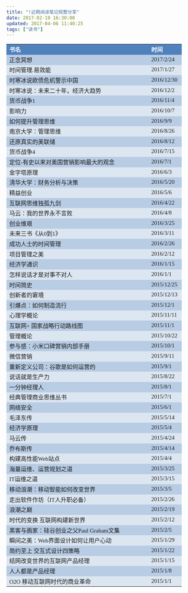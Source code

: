 ```yaml
---
title: "!近期阅读笔记规整分享"
date: 2017-02-10 16:30:00
updated: 2017-04-06 11:40:25
tags: ["读书"]
---
```

<table cellpadding="0" cellspacing="0"><colgroup><col width="278" style=";width:279px"/><col width="87" style=";width:87px"/></colgroup><tbody><tr height="18" style="height:18px" class="firstRow"><td height="18" width="356" style="font-size: 15px; color: white; font-weight: 700; font-family: 宋体; border-top: none; border-right-width: 1px; border-right-color: white; border-bottom-width: 2px; border-bottom-color: white; border-left: none; background: rgb(79, 129, 189);">书名</td><td width="36" style="font-size: 15px; color: white; font-weight: 700; font-family: 宋体; border-top: none; border-right: none; border-bottom-width: 2px; border-bottom-color: white; border-left-width: 1px; border-left-color: white; background: rgb(79, 129, 189);">时间</td></tr><tr height="18" style="height:18px"><td height="18" style="font-size: 15px; font-family: 宋体; border-top-width: 1px; border-top-color: white; border-right-width: 1px; border-right-color: white; border-bottom-width: 1px; border-bottom-color: white; border-left: none; background: rgb(184, 204, 228);" width="78">正念冥想</td><td style="font-size: 15px;font-family: 宋体;border-top-width: 1px;border-top-color: white;border-right: none;border-bottom-width: 1px;border-bottom-color: white;border-left-width: 1px;border-left-color: white;background: rgb(184, 204, 228)" width="37">2017/2/24</td></tr><tr height="18" style="height:18px"><td height="18" style="font-size: 15px; font-family: 宋体; border-top-width: 1px; border-top-color: white; border-right-width: 1px; border-right-color: white; border-bottom-width: 1px; border-bottom-color: white; border-left: none; background: rgb(220, 230, 241);" width="78">时间管理.易效能</td><td style="font-size: 15px;font-family: 宋体;border-top-width: 1px;border-top-color: white;border-right: none;border-bottom-width: 1px;border-bottom-color: white;border-left-width: 1px;border-left-color: white;background: rgb(220, 230, 241)" width="38">2017/1/27</td></tr><tr height="18" style="height:18px"><td height="18" style="font-size: 15px; font-family: 宋体; border-top-width: 1px; border-top-color: white; border-right-width: 1px; border-right-color: white; border-bottom-width: 1px; border-bottom-color: white; border-left: none; background: rgb(184, 204, 228);" width="78">时寒冰说欧债危机警示中国</td><td style="font-size: 15px;font-family: 宋体;border-top-width: 1px;border-top-color: white;border-right: none;border-bottom-width: 1px;border-bottom-color: white;border-left-width: 1px;border-left-color: white;background: rgb(184, 204, 228)" width="39">2016/12/30</td></tr><tr height="18" style="height:18px"><td height="18" style="font-size: 15px; font-family: 宋体; border-top-width: 1px; border-top-color: white; border-right-width: 1px; border-right-color: white; border-bottom-width: 1px; border-bottom-color: white; border-left: none; background: rgb(220, 230, 241);" width="78">时寒冰说：未来二十年，经济大趋势</td><td style="font-size: 15px;font-family: 宋体;border-top-width: 1px;border-top-color: white;border-right: none;border-bottom-width: 1px;border-bottom-color: white;border-left-width: 1px;border-left-color: white;background: rgb(220, 230, 241)" width="40">2016/12/2</td></tr><tr height="18" style="height:18px"><td height="18" style="font-size: 15px; font-family: 宋体; border-top-width: 1px; border-top-color: white; border-right-width: 1px; border-right-color: white; border-bottom-width: 1px; border-bottom-color: white; border-left: none; background: rgb(184, 204, 228);" width="78">货币战争1</td><td style="font-size: 15px;font-family: 宋体;border-top-width: 1px;border-top-color: white;border-right: none;border-bottom-width: 1px;border-bottom-color: white;border-left-width: 1px;border-left-color: white;background: rgb(184, 204, 228)" width="41">2016/11/4</td></tr><tr height="18" style="height:18px"><td height="18" style="font-size: 15px; font-family: 宋体; border-top-width: 1px; border-top-color: white; border-right-width: 1px; border-right-color: white; border-bottom-width: 1px; border-bottom-color: white; border-left: none; background: rgb(220, 230, 241);" width="78">影响力</td><td style="font-size: 15px;font-family: 宋体;border-top-width: 1px;border-top-color: white;border-right: none;border-bottom-width: 1px;border-bottom-color: white;border-left-width: 1px;border-left-color: white;background: rgb(220, 230, 241)" width="42">2016/10/7</td></tr><tr height="18" style="height:18px"><td height="18" style="font-size: 15px; font-family: 宋体; border-top-width: 1px; border-top-color: white; border-right-width: 1px; border-right-color: white; border-bottom-width: 1px; border-bottom-color: white; border-left: none; background: rgb(184, 204, 228);" width="78">如何提升管理思维</td><td style="font-size: 15px;font-family: 宋体;border-top-width: 1px;border-top-color: white;border-right: none;border-bottom-width: 1px;border-bottom-color: white;border-left-width: 1px;border-left-color: white;background: rgb(184, 204, 228)" width="42">2016/9/9</td></tr><tr height="18" style="height:18px"><td height="18" style="font-size: 15px; font-family: 宋体; border-top-width: 1px; border-top-color: white; border-right-width: 1px; border-right-color: white; border-bottom-width: 1px; border-bottom-color: white; border-left: none; background: rgb(220, 230, 241);" width="78">南京大学：管理思维</td><td style="font-size: 15px;font-family: 宋体;border-top-width: 1px;border-top-color: white;border-right: none;border-bottom-width: 1px;border-bottom-color: white;border-left-width: 1px;border-left-color: white;background: rgb(220, 230, 241)" width="42">2016/8/26</td></tr><tr height="18" style="height:18px"><td height="18" style="font-size: 15px; font-family: 宋体; border-top-width: 1px; border-top-color: white; border-right-width: 1px; border-right-color: white; border-bottom-width: 1px; border-bottom-color: white; border-left: none; background: rgb(184, 204, 228);" width="78">还原真实的美联储</td><td style="font-size: 15px;font-family: 宋体;border-top-width: 1px;border-top-color: white;border-right: none;border-bottom-width: 1px;border-bottom-color: white;border-left-width: 1px;border-left-color: white;background: rgb(184, 204, 228)" width="42">2016/8/12</td></tr><tr height="18" style="height:18px"><td height="18" style="font-size: 15px; font-family: 宋体; border-top-width: 1px; border-top-color: white; border-right-width: 1px; border-right-color: white; border-bottom-width: 1px; border-bottom-color: white; border-left: none; background: rgb(220, 230, 241);" width="78">货币战争4</td><td style="font-size: 15px;font-family: 宋体;border-top-width: 1px;border-top-color: white;border-right: none;border-bottom-width: 1px;border-bottom-color: white;border-left-width: 1px;border-left-color: white;background: rgb(220, 230, 241)" width="42">2016/7/15</td></tr><tr height="18" style="height:18px"><td height="18" style="font-size: 15px; font-family: 宋体; border-top-width: 1px; border-top-color: white; border-right-width: 1px; border-right-color: white; border-bottom-width: 1px; border-bottom-color: white; border-left: none; background: rgb(184, 204, 228);" width="78">定位-有史以来对美国营销影响最大的观念</td><td style="font-size: 15px;font-family: 宋体;border-top-width: 1px;border-top-color: white;border-right: none;border-bottom-width: 1px;border-bottom-color: white;border-left-width: 1px;border-left-color: white;background: rgb(184, 204, 228)" width="42">2016/7/1</td></tr><tr height="18" style="height:18px"><td height="18" style="font-size: 15px; font-family: 宋体; border-top-width: 1px; border-top-color: white; border-right-width: 1px; border-right-color: white; border-bottom-width: 1px; border-bottom-color: white; border-left: none; background: rgb(220, 230, 241);" width="78">金字塔原理</td><td style="font-size: 15px;font-family: 宋体;border-top-width: 1px;border-top-color: white;border-right: none;border-bottom-width: 1px;border-bottom-color: white;border-left-width: 1px;border-left-color: white;background: rgb(220, 230, 241)" width="42">2016/6/3</td></tr><tr height="18" style="height:18px"><td height="18" style="font-size: 15px; font-family: 宋体; border-top-width: 1px; border-top-color: white; border-right-width: 1px; border-right-color: white; border-bottom-width: 1px; border-bottom-color: white; border-left: none; background: rgb(184, 204, 228);" width="78">清华大学：财务分析与决策</td><td style="font-size: 15px;font-family: 宋体;border-top-width: 1px;border-top-color: white;border-right: none;border-bottom-width: 1px;border-bottom-color: white;border-left-width: 1px;border-left-color: white;background: rgb(184, 204, 228)" width="42">2016/5/20</td></tr><tr height="18" style="height:18px"><td height="18" style="font-size: 15px; font-family: 宋体; border-top-width: 1px; border-top-color: white; border-right-width: 1px; border-right-color: white; border-bottom-width: 1px; border-bottom-color: white; border-left: none; background: rgb(220, 230, 241);" width="78">精益创业</td><td style="font-size: 15px;font-family: 宋体;border-top-width: 1px;border-top-color: white;border-right: none;border-bottom-width: 1px;border-bottom-color: white;border-left-width: 1px;border-left-color: white;background: rgb(220, 230, 241)" width="42">2016/5/6</td></tr><tr height="18" style="height:18px"><td height="18" style="font-size: 15px; font-family: 宋体; border-top-width: 1px; border-top-color: white; border-right-width: 1px; border-right-color: white; border-bottom-width: 1px; border-bottom-color: white; border-left: none; background: rgb(184, 204, 228);" width="78">互联网思维独孤九剑</td><td style="font-size: 15px;font-family: 宋体;border-top-width: 1px;border-top-color: white;border-right: none;border-bottom-width: 1px;border-bottom-color: white;border-left-width: 1px;border-left-color: white;background: rgb(184, 204, 228)" width="42">2016/4/22</td></tr><tr height="18" style="height:18px"><td height="18" style="font-size: 15px; font-family: 宋体; border-top-width: 1px; border-top-color: white; border-right-width: 1px; border-right-color: white; border-bottom-width: 1px; border-bottom-color: white; border-left: none; background: rgb(220, 230, 241);" width="78">马云：我的世界永不言败</td><td style="font-size: 15px;font-family: 宋体;border-top-width: 1px;border-top-color: white;border-right: none;border-bottom-width: 1px;border-bottom-color: white;border-left-width: 1px;border-left-color: white;background: rgb(220, 230, 241)" width="42">2016/4/8</td></tr><tr height="18" style="height:18px"><td height="18" style="font-size: 15px; font-family: 宋体; border-top-width: 1px; border-top-color: white; border-right-width: 1px; border-right-color: white; border-bottom-width: 1px; border-bottom-color: white; border-left: none; background: rgb(184, 204, 228);" width="78">创业维艰</td><td style="font-size: 15px;font-family: 宋体;border-top-width: 1px;border-top-color: white;border-right: none;border-bottom-width: 1px;border-bottom-color: white;border-left-width: 1px;border-left-color: white;background: rgb(184, 204, 228)" width="42">2016/3/25</td></tr><tr height="18" style="height:18px"><td height="18" style="font-size: 15px; font-family: 宋体; border-top-width: 1px; border-top-color: white; border-right-width: 1px; border-right-color: white; border-bottom-width: 1px; border-bottom-color: white; border-left: none; background: rgb(220, 230, 241);" width="78">未来三书《从0到1》</td><td style="font-size: 15px;font-family: 宋体;border-top-width: 1px;border-top-color: white;border-right: none;border-bottom-width: 1px;border-bottom-color: white;border-left-width: 1px;border-left-color: white;background: rgb(220, 230, 241)" width="42">2016/3/11</td></tr><tr height="18" style="height:18px"><td height="18" style="font-size: 15px; font-family: 宋体; border-top-width: 1px; border-top-color: white; border-right-width: 1px; border-right-color: white; border-bottom-width: 1px; border-bottom-color: white; border-left: none; background: rgb(184, 204, 228);" width="78">成功人士的时间管理</td><td style="font-size: 15px;font-family: 宋体;border-top-width: 1px;border-top-color: white;border-right: none;border-bottom-width: 1px;border-bottom-color: white;border-left-width: 1px;border-left-color: white;background: rgb(184, 204, 228)" width="42">2016/2/26</td></tr><tr height="18" style="height:18px"><td height="18" style="font-size: 15px; font-family: 宋体; border-top-width: 1px; border-top-color: white; border-right-width: 1px; border-right-color: white; border-bottom-width: 1px; border-bottom-color: white; border-left: none; background: rgb(220, 230, 241);" width="78">项目管理之美</td><td style="font-size: 15px;font-family: 宋体;border-top-width: 1px;border-top-color: white;border-right: none;border-bottom-width: 1px;border-bottom-color: white;border-left-width: 1px;border-left-color: white;background: rgb(220, 230, 241)" width="42">2016/2/12</td></tr><tr height="18" style="height:18px"><td height="18" style="font-size: 15px; font-family: 宋体; border-top-width: 1px; border-top-color: white; border-right-width: 1px; border-right-color: white; border-bottom-width: 1px; border-bottom-color: white; border-left: none; background: rgb(184, 204, 228);" width="78">经济学通识</td><td style="font-size: 15px;font-family: 宋体;border-top-width: 1px;border-top-color: white;border-right: none;border-bottom-width: 1px;border-bottom-color: white;border-left-width: 1px;border-left-color: white;background: rgb(184, 204, 228)" width="42">2016/1/15</td></tr><tr height="18" style="height:18px"><td height="18" style="font-size: 15px; font-family: 宋体; border-top-width: 1px; border-top-color: white; border-right-width: 1px; border-right-color: white; border-bottom-width: 1px; border-bottom-color: white; border-left: none; background: rgb(220, 230, 241);" width="78">怎样说话才是对事不对人</td><td style="font-size: 15px;font-family: 宋体;border-top-width: 1px;border-top-color: white;border-right: none;border-bottom-width: 1px;border-bottom-color: white;border-left-width: 1px;border-left-color: white;background: rgb(220, 230, 241)" width="42">2016/1/1</td></tr><tr height="18" style="height:18px"><td height="18" style="font-size: 15px; font-family: 宋体; border-top-width: 1px; border-top-color: white; border-right-width: 1px; border-right-color: white; border-bottom-width: 1px; border-bottom-color: white; border-left: none; background: rgb(184, 204, 228);" width="78">时间简史</td><td style="font-size: 15px;font-family: 宋体;border-top-width: 1px;border-top-color: white;border-right: none;border-bottom-width: 1px;border-bottom-color: white;border-left-width: 1px;border-left-color: white;background: rgb(184, 204, 228)" width="42">2015/12/25</td></tr><tr height="18" style="height:18px"><td height="18" style="font-size: 15px; font-family: 宋体; border-top-width: 1px; border-top-color: white; border-right-width: 1px; border-right-color: white; border-bottom-width: 1px; border-bottom-color: white; border-left: none; background: rgb(220, 230, 241);" width="78">创新者的窘境</td><td style="font-size: 15px;font-family: 宋体;border-top-width: 1px;border-top-color: white;border-right: none;border-bottom-width: 1px;border-bottom-color: white;border-left-width: 1px;border-left-color: white;background: rgb(220, 230, 241)" width="42">2015/12/13</td></tr><tr height="18" style="height:18px"><td height="18" style="font-size: 15px; font-family: 宋体; border-top-width: 1px; border-top-color: white; border-right-width: 1px; border-right-color: white; border-bottom-width: 1px; border-bottom-color: white; border-left: none; background: rgb(184, 204, 228);" width="78">引爆点：如何制造流行</td><td style="font-size: 15px;font-family: 宋体;border-top-width: 1px;border-top-color: white;border-right: none;border-bottom-width: 1px;border-bottom-color: white;border-left-width: 1px;border-left-color: white;background: rgb(184, 204, 228)" width="42">2015/12/1</td></tr><tr height="18" style="height:18px"><td height="18" style="font-size: 15px; font-family: 宋体; border-top-width: 1px; border-top-color: white; border-right-width: 1px; border-right-color: white; border-bottom-width: 1px; border-bottom-color: white; border-left: none; background: rgb(220, 230, 241);" width="78">心理学概论</td><td style="font-size: 15px;font-family: 宋体;border-top-width: 1px;border-top-color: white;border-right: none;border-bottom-width: 1px;border-bottom-color: white;border-left-width: 1px;border-left-color: white;background: rgb(220, 230, 241)" width="42">2015/11/11</td></tr><tr height="18" style="height:18px"><td height="18" style="font-size: 15px; font-family: 宋体; border-top-width: 1px; border-top-color: white; border-right-width: 1px; border-right-color: white; border-bottom-width: 1px; border-bottom-color: white; border-left: none; background: rgb(184, 204, 228);" width="78">互联网+ 国家战略行动路线图</td><td style="font-size: 15px;font-family: 宋体;border-top-width: 1px;border-top-color: white;border-right: none;border-bottom-width: 1px;border-bottom-color: white;border-left-width: 1px;border-left-color: white;background: rgb(184, 204, 228)" width="42">2015/11/1</td></tr><tr height="18" style="height:18px"><td height="18" style="font-size: 15px; font-family: 宋体; border-top-width: 1px; border-top-color: white; border-right-width: 1px; border-right-color: white; border-bottom-width: 1px; border-bottom-color: white; border-left: none; background: rgb(220, 230, 241);" width="78">管理概论</td><td style="font-size: 15px;font-family: 宋体;border-top-width: 1px;border-top-color: white;border-right: none;border-bottom-width: 1px;border-bottom-color: white;border-left-width: 1px;border-left-color: white;background: rgb(220, 230, 241)" width="42">2015/10/22</td></tr><tr height="18" style="height:18px"><td height="18" style="font-size: 15px; font-family: 宋体; border-top-width: 1px; border-top-color: white; border-right-width: 1px; border-right-color: white; border-bottom-width: 1px; border-bottom-color: white; border-left: none; background: rgb(184, 204, 228);" width="78">参与感：小米口碑营销内部手册</td><td style="font-size: 15px;font-family: 宋体;border-top-width: 1px;border-top-color: white;border-right: none;border-bottom-width: 1px;border-bottom-color: white;border-left-width: 1px;border-left-color: white;background: rgb(184, 204, 228)" width="42">2015/10/1</td></tr><tr height="18" style="height:18px"><td height="18" style="font-size: 15px; font-family: 宋体; border-top-width: 1px; border-top-color: white; border-right-width: 1px; border-right-color: white; border-bottom-width: 1px; border-bottom-color: white; border-left: none; background: rgb(220, 230, 241);" width="78">微信营销</td><td style="font-size: 15px;font-family: 宋体;border-top-width: 1px;border-top-color: white;border-right: none;border-bottom-width: 1px;border-bottom-color: white;border-left-width: 1px;border-left-color: white;background: rgb(220, 230, 241)" width="42">2015/9/11</td></tr><tr height="18" style="height:18px"><td height="18" style="font-size: 15px; font-family: 宋体; border-top-width: 1px; border-top-color: white; border-right-width: 1px; border-right-color: white; border-bottom-width: 1px; border-bottom-color: white; border-left: none; background: rgb(184, 204, 228);" width="78">重新定义公司：谷歌是如何运营的</td><td style="font-size: 15px;font-family: 宋体;border-top-width: 1px;border-top-color: white;border-right: none;border-bottom-width: 1px;border-bottom-color: white;border-left-width: 1px;border-left-color: white;background: rgb(184, 204, 228)" width="42">2015/9/1</td></tr><tr height="18" style="height:18px"><td height="18" style="font-size: 15px; font-family: 宋体; border-top-width: 1px; border-top-color: white; border-right-width: 1px; border-right-color: white; border-bottom-width: 1px; border-bottom-color: white; border-left: none; background: rgb(220, 230, 241);" width="78">说话就是生产力</td><td style="font-size: 15px;font-family: 宋体;border-top-width: 1px;border-top-color: white;border-right: none;border-bottom-width: 1px;border-bottom-color: white;border-left-width: 1px;border-left-color: white;background: rgb(220, 230, 241)" width="42">2015/8/22</td></tr><tr height="18" style="height:18px"><td height="18" style="font-size: 15px; font-family: 宋体; border-top-width: 1px; border-top-color: white; border-right-width: 1px; border-right-color: white; border-bottom-width: 1px; border-bottom-color: white; border-left: none; background: rgb(184, 204, 228);" width="78">一分钟经理人</td><td style="font-size: 15px;font-family: 宋体;border-top-width: 1px;border-top-color: white;border-right: none;border-bottom-width: 1px;border-bottom-color: white;border-left-width: 1px;border-left-color: white;background: rgb(184, 204, 228)" width="42">2015/8/1</td></tr><tr height="18" style="height:18px"><td height="18" style="font-size: 15px; font-family: 宋体; border-top-width: 1px; border-top-color: white; border-right-width: 1px; border-right-color: white; border-bottom-width: 1px; border-bottom-color: white; border-left: none; background: rgb(220, 230, 241);" width="78">经典管理商业思维丛书</td><td style="font-size: 15px;font-family: 宋体;border-top-width: 1px;border-top-color: white;border-right: none;border-bottom-width: 1px;border-bottom-color: white;border-left-width: 1px;border-left-color: white;background: rgb(220, 230, 241)" width="42">2015/7/1</td></tr><tr height="18" style="height:18px"><td height="18" style="font-size: 15px; font-family: 宋体; border-top-width: 1px; border-top-color: white; border-right-width: 1px; border-right-color: white; border-bottom-width: 1px; border-bottom-color: white; border-left: none; background: rgb(184, 204, 228);" width="78">网络安全</td><td style="font-size: 15px;font-family: 宋体;border-top-width: 1px;border-top-color: white;border-right: none;border-bottom-width: 1px;border-bottom-color: white;border-left-width: 1px;border-left-color: white;background: rgb(184, 204, 228)" width="42">2015/6/1</td></tr><tr height="18" style="height:18px"><td height="18" style="font-size: 15px; font-family: 宋体; border-top-width: 1px; border-top-color: white; border-right-width: 1px; border-right-color: white; border-bottom-width: 1px; border-bottom-color: white; border-left: none; background: rgb(220, 230, 241);" width="78">毛泽东传</td><td style="font-size: 15px;font-family: 宋体;border-top-width: 1px;border-top-color: white;border-right: none;border-bottom-width: 1px;border-bottom-color: white;border-left-width: 1px;border-left-color: white;background: rgb(220, 230, 241)" width="42">2015/5/14</td></tr><tr height="18" style="height:18px"><td height="18" style="font-size: 15px; font-family: 宋体; border-top-width: 1px; border-top-color: white; border-right-width: 1px; border-right-color: white; border-bottom-width: 1px; border-bottom-color: white; border-left: none; background: rgb(184, 204, 228);" width="78">经济学原理</td><td style="font-size: 15px;font-family: 宋体;border-top-width: 1px;border-top-color: white;border-right: none;border-bottom-width: 1px;border-bottom-color: white;border-left-width: 1px;border-left-color: white;background: rgb(184, 204, 228)" width="42">2015/5/4</td></tr><tr height="18" style="height:18px"><td height="18" style="font-size: 15px; font-family: 宋体; border-top-width: 1px; border-top-color: white; border-right-width: 1px; border-right-color: white; border-bottom-width: 1px; border-bottom-color: white; border-left: none; background: rgb(220, 230, 241);" width="78">马云传</td><td style="font-size: 15px;font-family: 宋体;border-top-width: 1px;border-top-color: white;border-right: none;border-bottom-width: 1px;border-bottom-color: white;border-left-width: 1px;border-left-color: white;background: rgb(220, 230, 241)" width="42">2015/4/24</td></tr><tr height="18" style="height:18px"><td height="18" style="font-size: 15px; font-family: 宋体; border-top-width: 1px; border-top-color: white; border-right-width: 1px; border-right-color: white; border-bottom-width: 1px; border-bottom-color: white; border-left: none; background: rgb(184, 204, 228);" width="78">乔布斯传</td><td style="font-size: 15px;font-family: 宋体;border-top-width: 1px;border-top-color: white;border-right: none;border-bottom-width: 1px;border-bottom-color: white;border-left-width: 1px;border-left-color: white;background: rgb(184, 204, 228)" width="42">2015/4/14</td></tr><tr height="18" style="height:18px"><td height="18" style="font-size: 15px; font-family: 宋体; border-top-width: 1px; border-top-color: white; border-right-width: 1px; border-right-color: white; border-bottom-width: 1px; border-bottom-color: white; border-left: none; background: rgb(220, 230, 241);" width="78">构建高性能Web站点</td><td style="font-size: 15px;font-family: 宋体;border-top-width: 1px;border-top-color: white;border-right: none;border-bottom-width: 1px;border-bottom-color: white;border-left-width: 1px;border-left-color: white;background: rgb(220, 230, 241)" width="42">2015/4/4</td></tr><tr height="18" style="height:18px"><td height="18" style="font-size: 15px; font-family: 宋体; border-top-width: 1px; border-top-color: white; border-right-width: 1px; border-right-color: white; border-bottom-width: 1px; border-bottom-color: white; border-left: none; background: rgb(184, 204, 228);" width="78">海量运维、运营规划之道</td><td style="font-size: 15px;font-family: 宋体;border-top-width: 1px;border-top-color: white;border-right: none;border-bottom-width: 1px;border-bottom-color: white;border-left-width: 1px;border-left-color: white;background: rgb(184, 204, 228)" width="42">2015/3/25</td></tr><tr height="18" style="height:18px"><td height="18" style="font-size: 15px; font-family: 宋体; border-top-width: 1px; border-top-color: white; border-right-width: 1px; border-right-color: white; border-bottom-width: 1px; border-bottom-color: white; border-left: none; background: rgb(220, 230, 241);" width="78">IT运维之道</td><td style="font-size: 15px;font-family: 宋体;border-top-width: 1px;border-top-color: white;border-right: none;border-bottom-width: 1px;border-bottom-color: white;border-left-width: 1px;border-left-color: white;background: rgb(220, 230, 241)" width="42">2015/3/15</td></tr><tr height="18" style="height:18px"><td height="18" style="font-size: 15px; font-family: 宋体; border-top-width: 1px; border-top-color: white; border-right-width: 1px; border-right-color: white; border-bottom-width: 1px; border-bottom-color: white; border-left: none; background: rgb(184, 204, 228);" width="78">移动浪潮：移动智能如何改变世界</td><td style="font-size: 15px;font-family: 宋体;border-top-width: 1px;border-top-color: white;border-right: none;border-bottom-width: 1px;border-bottom-color: white;border-left-width: 1px;border-left-color: white;background: rgb(184, 204, 228)" width="42">2015/3/5</td></tr><tr height="18" style="height:18px"><td height="18" style="font-size: 15px; font-family: 宋体; border-top-width: 1px; border-top-color: white; border-right-width: 1px; border-right-color: white; border-bottom-width: 1px; border-bottom-color: white; border-left: none; background: rgb(220, 230, 241);" width="78">走出软件作坊（IT人升职必备）</td><td style="font-size: 15px;font-family: 宋体;border-top-width: 1px;border-top-color: white;border-right: none;border-bottom-width: 1px;border-bottom-color: white;border-left-width: 1px;border-left-color: white;background: rgb(220, 230, 241)" width="42">2015/2/26</td></tr><tr height="18" style="height:18px"><td height="18" style="font-size: 15px; font-family: 宋体; border-top-width: 1px; border-top-color: white; border-right-width: 1px; border-right-color: white; border-bottom-width: 1px; border-bottom-color: white; border-left: none; background: rgb(184, 204, 228);" width="78">浪潮之巅</td><td style="font-size: 15px;font-family: 宋体;border-top-width: 1px;border-top-color: white;border-right: none;border-bottom-width: 1px;border-bottom-color: white;border-left-width: 1px;border-left-color: white;background: rgb(184, 204, 228)" width="42">2015/2/19</td></tr><tr height="18" style="height:18px"><td height="18" style="font-size: 15px; font-family: 宋体; border-top-width: 1px; border-top-color: white; border-right-width: 1px; border-right-color: white; border-bottom-width: 1px; border-bottom-color: white; border-left: none; background: rgb(220, 230, 241);" width="78">时代的变换 互联网构建新世界</td><td style="font-size: 15px;font-family: 宋体;border-top-width: 1px;border-top-color: white;border-right: none;border-bottom-width: 1px;border-bottom-color: white;border-left-width: 1px;border-left-color: white;background: rgb(220, 230, 241)" width="42">2015/2/12</td></tr><tr height="18" style="height:18px"><td height="18" style="font-size: 15px; font-family: 宋体; border-top-width: 1px; border-top-color: white; border-right-width: 1px; border-right-color: white; border-bottom-width: 1px; border-bottom-color: white; border-left: none; background: rgb(184, 204, 228);" width="78">黑客与画家：硅谷创业之父Paul Graham文集</td><td style="font-size: 15px;font-family: 宋体;border-top-width: 1px;border-top-color: white;border-right: none;border-bottom-width: 1px;border-bottom-color: white;border-left-width: 1px;border-left-color: white;background: rgb(184, 204, 228)" width="42">2015/2/5</td></tr><tr height="18" style="height:18px"><td height="18" style="font-size: 15px; font-family: 宋体; border-top-width: 1px; border-top-color: white; border-right-width: 1px; border-right-color: white; border-bottom-width: 1px; border-bottom-color: white; border-left: none; background: rgb(220, 230, 241);" width="78">瞬间之美：Web界面设计如何让用户心动</td><td style="font-size: 15px;font-family: 宋体;border-top-width: 1px;border-top-color: white;border-right: none;border-bottom-width: 1px;border-bottom-color: white;border-left-width: 1px;border-left-color: white;background: rgb(220, 230, 241)" width="42">2015/1/29</td></tr><tr height="18" style="height:18px"><td height="18" style="font-size: 15px; font-family: 宋体; border-top-width: 1px; border-top-color: white; border-right-width: 1px; border-right-color: white; border-bottom-width: 1px; border-bottom-color: white; border-left: none; background: rgb(184, 204, 228);" width="78">简约至上 交互式设计四策略</td><td style="font-size: 15px;font-family: 宋体;border-top-width: 1px;border-top-color: white;border-right: none;border-bottom-width: 1px;border-bottom-color: white;border-left-width: 1px;border-left-color: white;background: rgb(184, 204, 228)" width="42">2015/1/22</td></tr><tr height="18" style="height:18px"><td height="18" style="font-size: 15px; font-family: 宋体; border-top-width: 1px; border-top-color: white; border-right-width: 1px; border-right-color: white; border-bottom-width: 1px; border-bottom-color: white; border-left: none; background: rgb(220, 230, 241);" width="78">结网改变世界的互联网产品经理</td><td style="font-size: 15px;font-family: 宋体;border-top-width: 1px;border-top-color: white;border-right: none;border-bottom-width: 1px;border-bottom-color: white;border-left-width: 1px;border-left-color: white;background: rgb(220, 230, 241)" width="42">2015/1/15</td></tr><tr height="18" style="height:18px"><td height="18" style="font-size: 15px; font-family: 宋体; border-top-width: 1px; border-top-color: white; border-right-width: 1px; border-right-color: white; border-bottom-width: 1px; border-bottom-color: white; border-left: none; background: rgb(184, 204, 228);" width="78">人人都是产品经理</td><td style="font-size: 15px;font-family: 宋体;border-top-width: 1px;border-top-color: white;border-right: none;border-bottom-width: 1px;border-bottom-color: white;border-left-width: 1px;border-left-color: white;background: rgb(184, 204, 228)" width="42">2015/1/8</td></tr><tr height="18" style="height:18px"><td height="18" style="font-size: 15px; font-family: 宋体; border-top-width: 1px; border-top-color: white; border-right-width: 1px; border-right-color: white; border-bottom-width: 1px; border-bottom-color: white; border-left: none; background: rgb(220, 230, 241);" width="78">O2O 移动互联网时代的商业革命&nbsp;</td><td style="font-size: 15px;font-family: 宋体;border-top-width: 1px;border-top-color: white;border-right: none;border-bottom-width: 1px;border-bottom-color: white;border-left-width: 1px;border-left-color: white;background: rgb(220, 230, 241)" width="42">2015/1/1</td></tr></tbody></table><p><br/></p>
